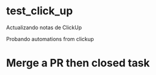 # test_click_up

Actualizando notas de ClickUp

Probando automations from clickup

# Merge a PR then closed task